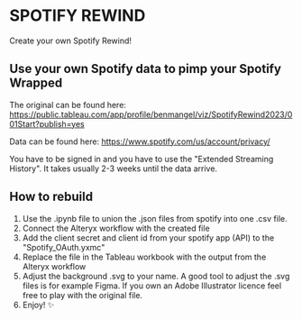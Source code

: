 # SPOTIFY REWIND
Create your own Spotify Rewind!

## Use your own Spotify data to pimp your Spotify Wrapped
The original can be found here: https://public.tableau.com/app/profile/benmangel/viz/SpotifyRewind2023/001Start?publish=yes

Data can be found here: https://www.spotify.com/us/account/privacy/

You have to be signed in and you have to use the "Extended Streaming History". It takes usually 2-3 weeks until the data arrive.

## How to rebuild
1. Use the .ipynb file to union the .json files from spotify into one .csv file.
2. Connect the Alteryx workflow with the created file
3. Add the client secret and client id from your spotify app (API) to the "Spotify_OAuth.yxmc"
4. Replace the file in the Tableau workbook with the output from the Alteryx workflow
5. Adjust the background .svg to your name. A good tool to adjust the .svg files is for example Figma. If you own an Adobe Illustrator licence feel free to play with the original file.
6. Enjoy! ✨
